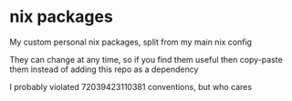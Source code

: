 # nix packages

My custom personal nix packages, split from my main nix config

They can change at any time, so if you find them useful then copy-paste them instead of adding this repo as a dependency

I probably violated 72039423110381 conventions, but who cares
